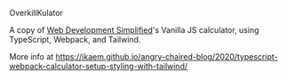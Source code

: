 OverkillKulator

A copy of [Web Development Simplified](https://www.youtube.com/watch?v=j59qQ7YWLxw)'s Vanilla JS calculator, using TypeScript, Webpack, and Tailwind.

More info at <https://ikaem.github.io/angry-chaired-blog/2020/typescript-webpack-calculator-setup-styling-with-tailwind/>